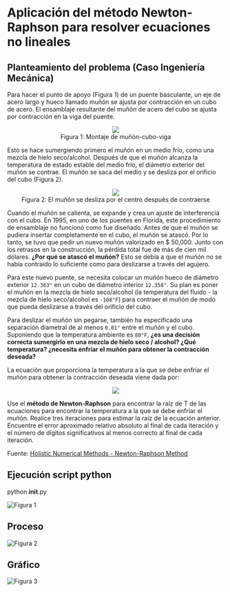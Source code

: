 # Aplicación del método Newton-Raphson para resolver ecuaciones no lineales

## Planteamiento del problema (Caso Ingeniería Mecánica)

Para hacer el punto de apoyo (Figura 1) de un puente basculante, un eje de acero largo y hueco llamado muñón se ajusta por contracción en un cubo de acero. El ensamblaje resultante del muñón de acero del cubo se ajusta por contracción en la viga del puente.

<p align="center">
  <img src="http://solodatascience.com/wp-content/uploads/2020/07/newton-raphson-figura-01-trunnion.jpg" />
  <br/>Figura 1: Montaje de muñón-cubo-viga
</p>

Esto se hace sumergiendo primero el muñón en un medio frío, como una mezcla de hielo seco/alcohol. Después de que el muñón alcanza la temperatura de estado estable del medio frío, el diámetro exterior del muñón se contrae. El muñón se saca del medio y se desliza por el orificio del cubo (Figura 2).

<p align="center">
  <img src="http://solodatascience.com/wp-content/uploads/2020/07/newton-raphson-figura-02-trunnion.jpg" />
  <br/>Figura 2: El muñón se desliza por el centro después de contraerse
</p>

Cuando el muñón se calienta, se expande y crea un ajuste de interferencia con el cubo. En 1995, en uno de los puentes en Florida, este procedimiento de ensamblaje no funcionó como fue diseñado. Antes de que el muñón se pudiera insertar completamente en el cubo, el muñón se atascó. Por lo tanto, se tuvo que pedir un nuevo muñón valorizado en $ 50,000. Junto con los retrasos en la construcción, la pérdida total fue de más de cien mil dólares. **¿Por qué se atascó el muñón?** Esto se debía a que el muñón no se había contraído lo suficiente como para deslizarse a través del agujero.

Para este nuevo puente, se necesita colocar un muñón hueco de diámetro exterior <code>12.363"</code> en un cubo de diámetro interior <code>12.358"</code>. Su plan es poner el muñón en la mezcla de hielo seco/alcohol (la temperatura del fluido - la mezcla de hielo seco/alcohol es <code>-108°F</code>) para contraer el muñón de modo que pueda deslizarse a través del orificio del cubo.

Para deslizar el muñón sin pegarse, también ha especificado una separación diametral de al menos <code>0.01"</code> entre el muñón y el cubo. Suponiendo que la temperatura ambiente es <code>80°F</code>, **¿es una decisión correcta sumergirlo en una mezcla de hielo seco / alcohol? ¿Qué temperatura? ¿necesita enfriar el muñón para obtener la contracción deseada?**

La ecuación que proporciona la temperatura a la que se debe enfriar el muñón para obtener la contracción deseada viene dada por:

<p align="center">
  <img src="http://solodatascience.com/wp-content/uploads/2020/07/Newton-Raphson-figura-03.jpg" />
</p>

Use el **método de Newton-Raphson** para encontrar la raíz de T de las ecuaciones para encontrar la temperatura a la que se debe enfriar el muñón. Realice tres iteraciones para estimar la raíz de la ecuación anterior. Encuentre el error aproximado relativo absoluto al final de cada iteración y el número de dígitos significativos al menos correcto al final de cada iteración.

Fuente: [Holistic Numerical Methods - Newton-Raphson Method](https://nm.mathforcollege.com/chapter-03-04-newton-raphson-method/)

## Ejecución script python

  python __init__.py

  ![Figura 1](http://solodatascience.com/wp-content/uploads/2020/07/Newton-Raphson-pyhton-execution-01.jpg)

## Proceso

  ![Figura 2](http://solodatascience.com/wp-content/uploads/2020/07/Newton-Raphson-pyhton-execution-02.jpg)

## Gráfico

  ![Figura 3](http://solodatascience.com/wp-content/uploads/2020/07/Newton-Raphson-pyhton-execution-03.jpg)